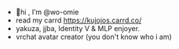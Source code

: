 - 👋hi , I’m @wo-omie
- read my carrd https://kujojos.carrd.co/
- yakuza, jjba, Identity V & MLP enjoyer.
- vrchat avatar creator (you don't know who i am)

